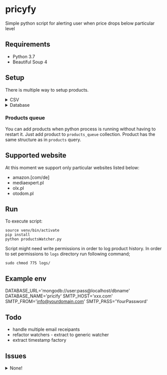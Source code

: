 # pricyfy

Simple python script for alerting user when price drops below particular level

## Requirements

- Python 3.7
- Beautiful Soup 4

## Setup

There is multiple way to setup products.

<details>
    <summary>CSV</summary>
    Configure `products.csv` file in your root directory by adding products and their links. Format is:
    
    ```
    [link] [price]
    [link] [price]
    [link] [price]
    ```

    Example below:

    ```
    https://www.amazon.de/-/pl/dp/B07W13KJZC/r 300.00
    https://www.amazon.de/-/pl/dp/B07WKNQ8JT/r 300.00
    ```

</details>

<details>
    <summary>Database</summary>
    Create `products` collection with given objects:
    
    Example:
    ```
        {
            'url': "https://olx.pl/mieszkanie-asdasdasdada"
            'threshold_price': 399000.00 
        }
    ```
</details>

### Products queue

You can add products when python process is running without having to restart it. Just add product to `products_queue` collection. Product has the same structure as in `products` query.

## Supported website

At this moment we support only particular websites listed below:

- amazon.[com/de]
- mediaexpert.pl
- olx.pl
- otodom.pl

## Run

To execute script:

```
source venv/bin/activate
pip install
python productsWatcher.py
```

Script might need write permissions in order to log product history. In order to set permissions to `logs` directory
run following command;

```
sudo chmod 775 logs/
```

## Example env

DATABASE_URL='mongodb://user:pass@localhost/dbname'
DATABASE_NAME='pricify'
SMTP_HOST='xxx.com'
SMTP_FROM='info@yourdomain.com'
SMTP_PASS='YourPassword'

## Todo

- handle multiple email receipants
- refactor watchers - extract to generic watcher
- extract timestamp factory

## Issues

<details>
    <summary>None!</summary> 
    ...that I know of
</details>
